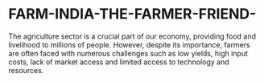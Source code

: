 # FARM-INDIA-THE-FARMER-FRIEND-
The agriculture sector is a crucial part of our economy, providing food and livelihood to millions of people. However, despite its importance, farmers are often faced with numerous challenges such as low yields, high input costs, lack of market access and limited access to technology and resources.
